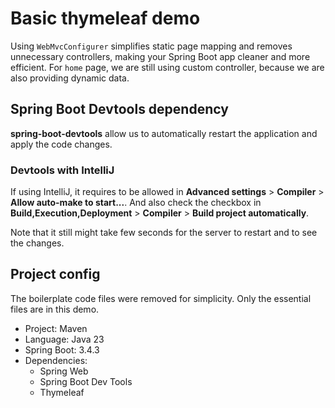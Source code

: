 # Basic thymeleaf demo

Using `WebMvcConfigurer` simplifies static page mapping and removes unnecessary controllers, making your Spring Boot app cleaner and more efficient. For `home` page, we are still using custom controller, because we are also providing dynamic data.

## Spring Boot Devtools dependency

**spring-boot-devtools** allow us to automatically restart the application and apply the code changes.

### Devtools with IntelliJ

If using IntelliJ, it requires to be allowed in **Advanced settings** > **Compiler** > **Allow auto-make to start...**. And also check the checkbox in **Build,Execution,Deployment** > **Compiler** > **Build project automatically**.

Note that it still might take few seconds for the server to restart and to see the changes.

## Project config

The boilerplate code files were removed for simplicity. Only the essential files are in this demo.

- Project: Maven
- Language: Java 23
- Spring Boot: 3.4.3
- Dependencies:
  - Spring Web
  - Spring Boot Dev Tools
  - Thymeleaf
